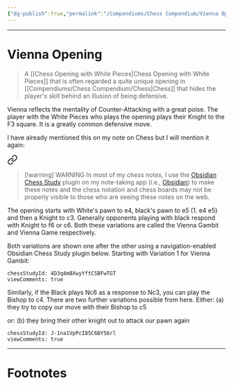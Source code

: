 ```yaml
---
{"dg-publish":true,"permalink":"/Compendiums/Chess Compendium/Vienna Opening/"}
---
```



---
# Vienna Opening
> A [[Chess Opening with White Pieces\|Chess Opening with White Pieces]] that is often regarded a quite unique opening in [[Compendiums/Chess Compendium/Chess\|Chess]] that hides the player's skill behind an illusion of being defensive. 

Vienna reflects the mentality of Counter-Attacking with a great poise. The player with the White Pieces who plays the opening plays their Knight to the F3 square. It is a greatly common defensive move.

I have already mentioned this on my note on Chess but I will mention it again:

<div class="transclusion internal-embed is-loaded"><a class="markdown-embed-link" href="/compendiums/chess-compendium/chess/#warning" aria-label="Open link"><svg xmlns="http://www.w3.org/2000/svg" width="24" height="24" viewBox="0 0 24 24" fill="none" stroke="currentColor" stroke-width="2" stroke-linecap="round" stroke-linejoin="round" class="svg-icon lucide-link"><path d="M10 13a5 5 0 0 0 7.54.54l3-3a5 5 0 0 0-7.07-7.07l-1.72 1.71"></path><path d="M14 11a5 5 0 0 0-7.54-.54l-3 3a5 5 0 0 0 7.07 7.07l1.71-1.71"></path></svg></a><div class="markdown-embed">



>[!warning] WARNING
>In most of my chess notes, I use the [Obsidian Chess Study](obsidian://show-plugin?id=chess-study) plugin on my note-taking app (i.e., [Obsidian](https://obsidian.md)) to make these notes and the chess notation and chess boards may not be properly visible to those who are seeing these notes on the web. 

</div></div>


The opening starts with White's pawn to e4, black's pawn to e5 (1. e4 e5) 
and then a Knight to c3. Generally opponents playing with black respond with Knight to f6 or c6. Both these variations are called the Vienna Gambit and Vienna Game respectively.

Both variations are shown one after the other using a navigation-enabled Obsidian Chess Study plugin below. Starting with Variation 1 for Vienna Gambit:
```chessStudy
chessStudyId: 4D3q4mBXwyYftCSBFwTGT
viewComments: true
```

Similarly, if the Black plays Nc6 as a response to Nc3, you can play the Bishop to c4. There are two further variations possible from here. 
Either: (a) they try to copy our move with their Bishop to c5

or: (b) they bring their other knight out to attack our pawn again
```chessStudy
chessStudyId: J-1na1VpPcI85C6BY56rl
viewComments: true
```


---
# Footnotes